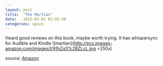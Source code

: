 ```yaml
---
layout: post
title:  "The Martian"
date:   2015-03-02 03:45:30
categories: space
---
```


Heard good reviews on this book, maybe worth trying. It has whispersync for Audible and Kindle
![martian](http://ecx.images-amazon.com/images/I/91hZq3%2BZLcL.jpg =250x)

source: [Amazon](http://www.amazon.com/The-Martian-Novel-Andy-Weir/dp/0804139024)

